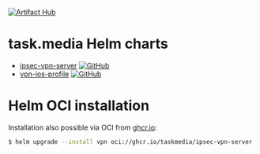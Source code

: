 [![Artifact Hub](https://img.shields.io/endpoint?url=https://artifacthub.io/badge/repository/taskmedia)](https://artifacthub.io/packages/search?repo=taskmedia)

# task.media Helm charts

- [ipsec-vpn-server](./ipsec-vpn-server/) [![GitHub](https://img.shields.io/badge/repository-taskmedia%2Fhelm__ipsec--vpn--server-lightgrey?logo=github&style=flat-square)](https://github.com/taskmedia/helm_ipsec-vpn-server)
- [vpn-ios-profile](./vpn-ios-profile/) [![GitHub](https://img.shields.io/badge/repository-taskmedia%2Fhelm__vpn--ios--profile-lightgrey?logo=github&style=flat-square)](https://github.com/taskmedia/helm_vpn-ios-profile)

# Helm OCI installation

Installation also possible via OCI from [ghcr.io](https://ghcr.io/):

```bash
$ helm upgrade --install vpn oci://ghcr.io/taskmedia/ipsec-vpn-server
```
